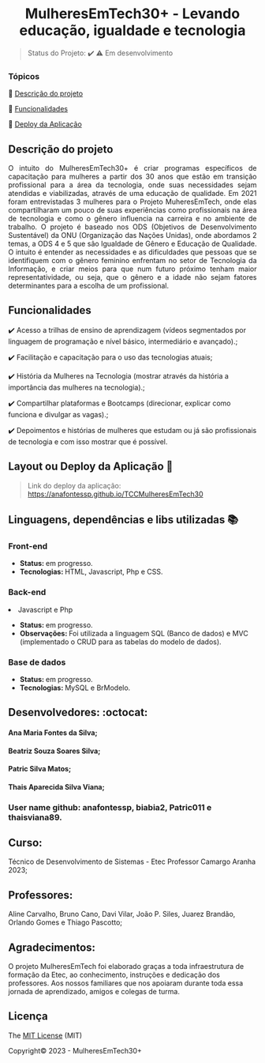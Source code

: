 <div align="center">
    <h1>MulheresEmTech30+ - Levando educação, igualdade e tecnologia</h1>

</div>

> Status do Projeto: :heavy_check_mark: :warning: Em desenvolvimento

### Tópicos 

:small_blue_diamond: [Descrição do projeto](#descrição-do-projeto)

:small_blue_diamond: [Funcionalidades](#funcionalidades)

:small_blue_diamond: [Deploy da Aplicação](#deploy-da-aplicação)


## Descrição do projeto 

<p align="justify">
O intuito do MulheresEmTech30+ é criar programas específicos de capacitação para mulheres a partir dos 30 anos que estão em transição profissional para a área da tecnologia, onde suas necessidades sejam atendidas e viabilizadas, através de uma educação de qualidade. Em 2021 foram entrevistadas 3 mulheres para o Projeto MuheresEmTech, onde elas compartilharam um pouco de suas experiências como profissionais na área de tecnologia e como o gênero influencia na carreira e no ambiente de trabalho. 
O projeto é baseado nos ODS (Objetivos de Desenvolvimento Sustentável) da ONU (Organização das Nações Unidas), onde abordamos 2 temas, a ODS 4 e 5 que são Igualdade de Gênero e Educação de Qualidade. O intuito é entender as necessidades e as dificuldades que pessoas que se identifiquem com o gênero feminino enfrentam no setor de Tecnologia da Informação, e criar meios para que num futuro próximo tenham maior representatividade, ou seja, que o gênero e a idade não sejam fatores determinantes para a escolha de um profissional.
</p>

## Funcionalidades

:heavy_check_mark: Acesso a trilhas de ensino de aprendizagem (vídeos segmentados por linguagem de programação e nível básico, intermediário e avançado).;  

:heavy_check_mark: Facilitação e capacitação para o uso das tecnologias atuais;  

:heavy_check_mark: História da Mulheres na Tecnologia (mostrar através da história a importância das mulheres na tecnologia).; 

:heavy_check_mark: Compartilhar plataformas e Bootcamps (direcionar, explicar como funciona e divulgar as vagas).; 

:heavy_check_mark: Depoimentos e histórias de mulheres que estudam ou já são profissionais de tecnologia e com isso mostrar que é possível.

## Layout ou Deploy da Aplicação :dash:

> Link do deploy da aplicação: https://anafontessp.github.io/TCCMulheresEmTech30

## Linguagens, dependências e libs utilizadas :books:

<h3>Front-end</h3>
<ul>
    <li><b>Status: </b>em progresso.</li>
    <li><b>Tecnologias: </b>HTML, Javascript, Php e CSS.</li>
</ul>
<h3>Back-end</h3>
    <li>Javascript e Php</li>
<ul>
    <li><b>Status: </b>em progresso.</li>   
    <li><b>Observações: </b> Foi utilizada a linguagem SQL (Banco de dados) e MVC (implementado o CRUD para as tabelas do modelo de dados).</li>
</ul>
<h3>Base de dados</h3>
<ul>
    <li><b>Status: </b>em progresso.</li>
    <li><b>Tecnologias: </b>MySQL e BrModelo.</li>
</ul>


## Desenvolvedores: :octocat:

<h4>Ana Maria Fontes da Silva;</h4>
<h4>Beatriz Souza Soares Silva;</h4>
<h4>Patric Silva Matos;</h4>
<h4>Thais Aparecida Silva Viana;</h4>
 
<h3> User name github: anafontessp, biabia2, Patric011 e thaisviana89.</h2>



<h2>Curso:</h2> Técnico de Desenvolvimento de Sistemas - Etec Professor Camargo Aranha 2023;

<h2>Professores:</h2> Aline Carvalho, Bruno Cano, Davi Vilar, João P. Siles, Juarez Brandão, Orlando Gomes e Thiago Pascotto; <br>

<p align="justify">
<h2>Agradecimentos:</h2> O projeto MulheresEmTech foi elaborado graças a toda infraestrutura de formação da Etec, ao conhecimento, instruções e dedicação dos professores. Aos nossos familiares que nos apoiaram durante toda essa jornada de aprendizado, amigos e colegas de turma. </p>

## Licença 

The [MIT License]() (MIT)

Copyright:copyright: 2023 - MulheresEmTech30+

